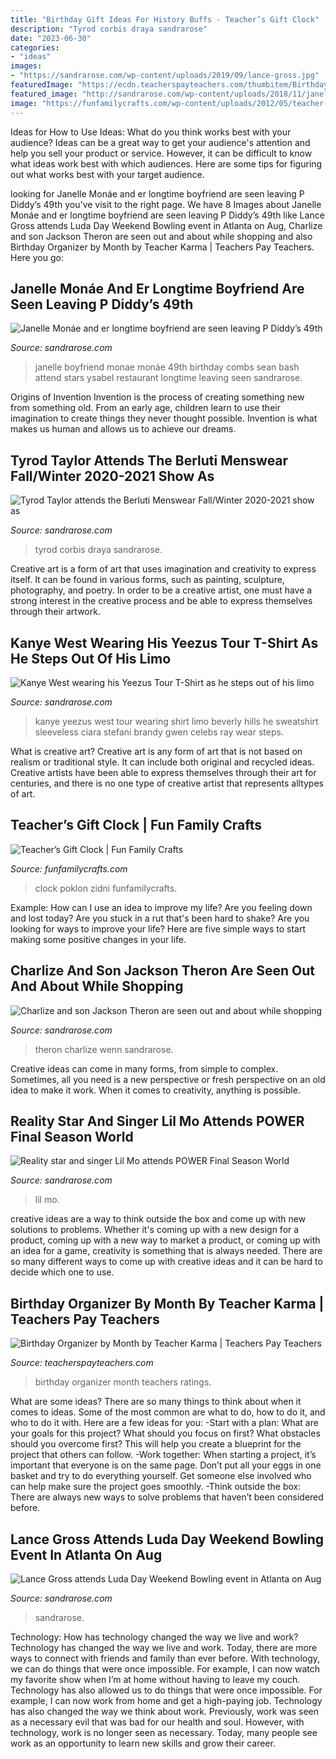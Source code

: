 ```yaml
---
title: "Birthday Gift Ideas For History Buffs - Teacher’s Gift Clock"
description: "Tyrod corbis draya sandrarose"
date: "2023-06-30"
categories:
- "ideas"
images:
- "https://sandrarose.com/wp-content/uploads/2019/09/lance-gross.jpg"
featuredImage: "https://ecdn.teacherspayteachers.com/thumbitem/Birthday-Organizer-Forms-Help-You-Stay-Organized-Teachers-Notebook-Binder-1261021-1551174200/original-1261021-1.jpg"
featured_image: "http://sandrarose.com/wp-content/uploads/2018/11/janelle-monae-boyfriend.jpg"
image: "https://funfamilycrafts.com/wp-content/uploads/2012/05/teacher-clock.jpg"
---
```



Ideas for How to Use Ideas: What do you think works best with your audience?
Ideas can be a great way to get your audience's attention and help you sell your product or service. However, it can be difficult to know what ideas work best with which audiences. Here are some tips for figuring out what works best with your target audience.

	

		
looking for Janelle Monáe and er longtime boyfriend are seen leaving P Diddy’s 49th you've visit to the right page. We have 8 Images about Janelle Monáe and er longtime boyfriend are seen leaving P Diddy’s 49th like Lance Gross attends Luda Day Weekend Bowling event in Atlanta on Aug, Charlize and son Jackson Theron are seen out and about while shopping and also Birthday Organizer by Month by Teacher Karma | Teachers Pay Teachers. Here you go:
		
    
## Janelle Monáe And Er Longtime Boyfriend Are Seen Leaving P Diddy’s 49th

<img loading=lazy src="http://sandrarose.com/wp-content/uploads/2018/11/janelle-monae-boyfriend.jpg" onerror="this.onerror=null;this.src='https://tse3.mm.bing.net/th?id=OIP.FhvWZXj-dT6gQFqi2dGWDAHaLH&amp;pid=15.1';" alt="Janelle Monáe and er longtime boyfriend are seen leaving P Diddy’s 49th">

_Source: sandrarose.com_

>janelle boyfriend monae monáe 49th birthday combs sean bash attend stars ysabel restaurant longtime leaving seen sandrarose. 

	

Origins of Invention
Invention is the process of creating something new from something old. From an early age, children learn to use their imagination to create things they never thought possible. Invention is what makes us human and allows us to achieve our dreams.

    
## Tyrod Taylor Attends The Berluti Menswear Fall/Winter 2020-2021 Show As

<img loading=lazy src="https://sandrarose.com/wp-content/uploads/2020/10/Tyrod-Taylor-GettyImages-1200128688.jpg" onerror="this.onerror=null;this.src='https://tse2.mm.bing.net/th?id=OIP.2fvC2jCS_qWI7yowdmT2qQHaLH&amp;pid=15.1';" alt="Tyrod Taylor attends the Berluti Menswear Fall/Winter 2020-2021 show as">

_Source: sandrarose.com_

>tyrod corbis draya sandrarose. 

	

Creative art is a form of art that uses imagination and creativity to express itself. It can be found in various forms, such as painting, sculpture, photography, and poetry. In order to be a creative artist, one must have a strong interest in the creative process and be able to express themselves through their artwork.

    
## Kanye West Wearing His Yeezus Tour T-Shirt As He Steps Out Of His Limo

<img loading=lazy src="http://sandrarose.com/wp-content/uploads/2013/11/Kanye-West-Yeezus-tour-apparal1-SPL.jpg" onerror="this.onerror=null;this.src='https://tse4.mm.bing.net/th?id=OIP.7_jsL5AotmH0gCTOCwCp-wHaKo&amp;pid=15.1';" alt="Kanye West wearing his Yeezus Tour T-Shirt as he steps out of his limo">

_Source: sandrarose.com_

>kanye yeezus west tour wearing shirt limo beverly hills he sweatshirt sleeveless ciara stefani brandy gwen celebs ray wear steps. 

	

What is creative art?
Creative art is any form of art that is not based on realism or traditional style. It can include both original and recycled ideas. Creative artists have been able to express themselves through their art for centuries, and there is no one type of creative artist that represents alltypes of art.

    
## Teacher’s Gift Clock | Fun Family Crafts

<img loading=lazy src="https://funfamilycrafts.com/wp-content/uploads/2012/05/teacher-clock.jpg" onerror="this.onerror=null;this.src='https://tse2.mm.bing.net/th?id=OIP.Ne7xX0Tpt0d3ia_dGeDX_QHaFS&amp;pid=15.1';" alt="Teacher’s Gift Clock | Fun Family Crafts">

_Source: funfamilycrafts.com_

>clock poklon zidni funfamilycrafts. 

	

Example: How can I use an idea to improve my life?
Are you feeling down and lost today? Are you stuck in a rut that's been hard to shake? Are you looking for ways to improve your life? Here are five simple ways to start making some positive changes in your life.

    
## Charlize And Son Jackson Theron Are Seen Out And About While Shopping

<img loading=lazy src="https://sandrarose.com/wp-content/uploads/2019/01/Charlize-and-Jackson-Theron-7-wenn35926979.jpg" onerror="this.onerror=null;this.src='https://tse1.mm.bing.net/th?id=OIP.KOcSR4djd0EKwmWBFMOc4AHaK4&amp;pid=15.1';" alt="Charlize and son Jackson Theron are seen out and about while shopping">

_Source: sandrarose.com_

>theron charlize wenn sandrarose. 

	

Creative ideas can come in many forms, from simple to complex. Sometimes, all you need is a new perspective or fresh perspective on an old idea to make it work. When it comes to creativity, anything is possible.

    
## Reality Star And Singer Lil Mo Attends POWER Final Season World

<img loading=lazy src="https://sandrarose.com/wp-content/uploads/2019/08/Lil-Mo-wenn36865572.jpg" onerror="this.onerror=null;this.src='https://tse2.mm.bing.net/th?id=OIP.IlFlkvNDubOIjVv-S7aRjQHaK3&amp;pid=15.1';" alt="Reality star and singer Lil Mo attends POWER Final Season World">

_Source: sandrarose.com_

>lil mo. 

	

creative ideas are a way to think outside the box and come up with new solutions to problems. Whether it's coming up with a new design for a product, coming up with a new way to market a product, or coming up with an idea for a game, creativity is something that is always needed. There are so many different ways to come up with creative ideas and it can be hard to decide which one to use.

    
## Birthday Organizer By Month By Teacher Karma | Teachers Pay Teachers

<img loading=lazy src="https://ecdn.teacherspayteachers.com/thumbitem/Birthday-Organizer-Forms-Help-You-Stay-Organized-Teachers-Notebook-Binder-1261021-1551174200/original-1261021-1.jpg" onerror="this.onerror=null;this.src='https://tse3.mm.bing.net/th?id=OIP.6Q3YOAQRZDisEFjrXsEmDQAAAA&amp;pid=15.1';" alt="Birthday Organizer by Month by Teacher Karma | Teachers Pay Teachers">

_Source: teacherspayteachers.com_

>birthday organizer month teachers ratings. 

	

What are some ideas?
There are so many things to think about when it comes to ideas. Some of the most common are what to do, how to do it, and who to do it with. Here are a few ideas for you: 
-Start with a plan: What are your goals for this project? What should you focus on first? What obstacles should you overcome first? This will help you create a blueprint for the project that others can follow. 
-Work together: When starting a project, it’s important that everyone is on the same page. Don’t put all your eggs in one basket and try to do everything yourself. Get someone else involved who can help make sure the project goes smoothly. 
-Think outside the box: There are always new ways to solve problems that haven’t been considered before.

    
## Lance Gross Attends Luda Day Weekend Bowling Event In Atlanta On Aug

<img loading=lazy src="https://sandrarose.com/wp-content/uploads/2019/09/lance-gross.jpg" onerror="this.onerror=null;this.src='https://tse1.mm.bing.net/th?id=OIP.C9ZWSbouUrfCMPfH-HyYRgHaJQ&amp;pid=15.1';" alt="Lance Gross attends Luda Day Weekend Bowling event in Atlanta on Aug">

_Source: sandrarose.com_

>sandrarose. 

	

Technology: How has technology changed the way we live and work?
Technology has changed the way we live and work. Today, there are more ways to connect with friends and family than ever before. With technology, we can do things that were once impossible. For example, I can now watch my favorite show when I’m at home without having to leave my couch. Technology has also allowed us to do things that were once impossible. For example, I can now work from home and get a high-paying job. Technology has also changed the way we think about work. Previously, work was seen as a necessary evil that was bad for our health and soul. However, with technology, work is no longer seen as necessary. Today, many people see work as an opportunity to learn new skills and grow their career.

